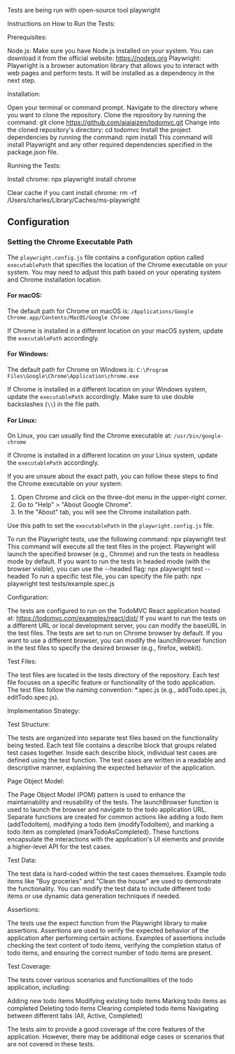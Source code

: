 Tests are being run with open-source tool playwright 

Instructions on How to Run the Tests:

Prerequisites:

Node.js: Make sure you have Node.js installed on your system. You can download it from the official website: https://nodejs.org
Playwright: Playwright is a browser automation library that allows you to interact with web pages and perform tests. It will be installed as a dependency in the next step.


Installation:

Open your terminal or command prompt.
Navigate to the directory where you want to clone the repository.
Clone the repository by running the command: git clone https://github.com/aiaiaizen/todomvc.git
Change into the cloned repository's directory: cd todomvc
Install the project dependencies by running the command: npm install
This command will install Playwright and any other required dependencies specified in the package.json file.


Running the Tests:

Install chrome: npx playwright install chrome

Clear cache if you cant install chrome: rm -rf /Users/charles/Library/Caches/ms-playwright


## Configuration

### Setting the Chrome Executable Path

The `playwright.config.js` file contains a configuration option called `executablePath` that specifies the location of the Chrome executable on your system. You may need to adjust this path based on your operating system and Chrome installation location.

#### For macOS:
The default path for Chrome on macOS is:
`/Applications/Google Chrome.app/Contents/MacOS/Google Chrome`

If Chrome is installed in a different location on your macOS system, update the `executablePath` accordingly.

#### For Windows:
The default path for Chrome on Windows is:
`C:\Program Files\Google\Chrome\Application\chrome.exe`

If Chrome is installed in a different location on your Windows system, update the `executablePath` accordingly. Make sure to use double backslashes (`\\`) in the file path.

#### For Linux:
On Linux, you can usually find the Chrome executable at:
`/usr/bin/google-chrome`

If Chrome is installed in a different location on your Linux system, update the `executablePath` accordingly.

If you are unsure about the exact path, you can follow these steps to find the Chrome executable on your system:

1. Open Chrome and click on the three-dot menu in the upper-right corner.
2. Go to "Help" > "About Google Chrome".
3. In the "About" tab, you will see the Chrome installation path.

Use this path to set the `executablePath` in the `playwright.config.js` file.



To run the Playwright tests, use the following command: npx playwright test
This command will execute all the test files in the project.
Playwright will launch the specified browser (e.g., Chrome) and run the tests in headless mode by default.
If you want to run the tests in headed mode (with the browser visible), you can use the --headed flag: npx playwright test --headed
To run a specific test file, you can specify the file path: npx playwright test tests/example.spec.js


Configuration:

The tests are configured to run on the TodoMVC React application hosted at: https://todomvc.com/examples/react/dist/
If you want to run the tests on a different URL or local development server, you can modify the baseURL in the test files.
The tests are set to run on Chrome browser by default. If you want to use a different browser, you can modify the launchBrowser function in the test files to specify the desired browser (e.g., firefox, webkit).


Test Files:

The test files are located in the tests directory of the repository.
Each test file focuses on a specific feature or functionality of the todo application.
The test files follow the naming convention: *.spec.js (e.g., addTodo.spec.js, editTodo.spec.js).



Implementation Strategy:

Test Structure:

The tests are organized into separate test files based on the functionality being tested.
Each test file contains a describe block that groups related test cases together.
Inside each describe block, individual test cases are defined using the test function.
The test cases are written in a readable and descriptive manner, explaining the expected behavior of the application.


Page Object Model:

The Page Object Model (POM) pattern is used to enhance the maintainability and reusability of the tests.
The launchBrowser function is used to launch the browser and navigate to the todo application URL.
Separate functions are created for common actions like adding a todo item (addTodoItem), modifying a todo item (modifyTodoItem), and marking a todo item as completed (markTodoAsCompleted).
These functions encapsulate the interactions with the application's UI elements and provide a higher-level API for the test cases.


Test Data:

The test data is hard-coded within the test cases themselves.
Example todo items like "Buy groceries" and "Clean the house" are used to demonstrate the functionality.
You can modify the test data to include different todo items or use dynamic data generation techniques if needed.


Assertions:

The tests use the expect function from the Playwright library to make assertions.
Assertions are used to verify the expected behavior of the application after performing certain actions.
Examples of assertions include checking the text content of todo items, verifying the completion status of todo items, and ensuring the correct number of todo items are present.


Test Coverage:

The tests cover various scenarios and functionalities of the todo application, including:

Adding new todo items
Modifying existing todo items
Marking todo items as completed
Deleting todo items
Clearing completed todo items
Navigating between different tabs (All, Active, Completed)


The tests aim to provide a good coverage of the core features of the application.
However, there may be additional edge cases or scenarios that are not covered in these tests.
